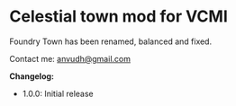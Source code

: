 # Celestial town mod for VCMI

Foundry Town has been renamed, balanced and fixed.

Contact me: anvudh@gmail.com

**Changelog:**

- 1.0.0: Initial release